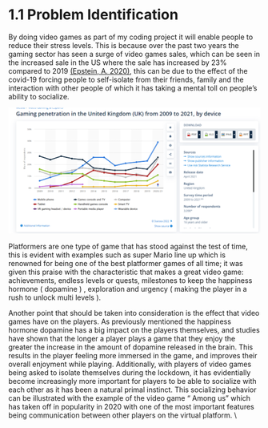 # 1.1 Problem Identification

By doing video games as part of my coding project it will enable people to reduce their stress levels. This is because over the past two years the gaming sector has seen a surge of video games sales, which can be seen in the increased sale in the US where the sale has increased by 23% compared to 2019 [(Epstein, A. 2020)](../reference-page.md), this can be due to the effect of the covid-19 forcing people to self-isolate from their friends, family and the interaction with other people of which it has taking a mental toll on people’s ability to socialize.

![this is image shows the increase in gaming penetration in the uk market this a piece of supporting evidence to my claim that people in the uk found new ways to entertainment  them self thought playing gaming in which this is image display the increase the game playing from 2019- 2021 I](<../.gitbook/assets/image (1) (1) (1).png>)



Platformers are one type of game that has stood against the test of  time, this is evident with examples such as super Mario line up which  is renowned for being one of the best platformer games of all time; it was given this praise with the characteristic that makes a great video game: achievements, endless levels or quests, milestones to keep the happiness hormone ( dopamine ) , exploration and urgency ( making the player in a rush to unlock multi levels ).&#x20;

&#x20;

Another point that should be taken into consideration is the effect that video games have on the players. As previously mentioned the happiness hormone dopamine has a big impact on the players themselves, and studies have shown that the longer a player plays a game that they enjoy the greater the increase in the amount of dopamine released in the brain. This results in the player feeling more immersed in the game, and improves their overall enjoyment while playing. Additionally, with players of video games being asked to isolate themselves during the lockdown, it has evidentially become increasingly more important for players to be able to socialize with each other as it has been a natural primal instinct. This socializing behavior can be illustrated with the example of the video game “ Among us” which has taken off in popularity in 2020 with one of the most important features being communication between other players on the virtual platform. \
